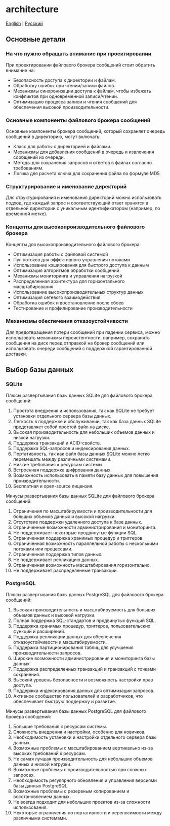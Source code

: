 # architecture

[English](architecture.md) | [Русский](architecture.ru.md)

## Основные детали

### На что нужно обращать внимание при проектировании 

При проектировании файлового брокера сообщений стоит обратить внимание на:
- Безопасность доступа к директории и файлам.
- Обработку ошибок при чтении/записи файлов.
- Механизмы синхронизации доступа к файлам, чтобы избежать конфликтов при одновременной записи/чтении.
- Оптимизацию процесса записи и чтения сообщений для обеспечения высокой производительности.

### Основные компоненты файлового брокера сообщений

Основные компоненты брокера сообщений, который сохраняет очередь сообщений в директорию, могут включать:
- Класс для работы с директорией и файлами.
- Механизмы для добавления сообщений в очередь и извлечения сообщений из очереди.
- Методы для сохранения запросов и ответов в файлах согласно требованиям.
- Логика для расчета ключа для сохранения файла по формуле MD5.

### Структурирование и именование директорий

Для структурирования и именования директорий можно использовать подход, где каждый запрос и соответствующий ответ хранятся в отдельной директории с уникальным идентификатором (например, по временной метке).

### Концепты для высокопроизводительного файлового брокера

Концепты для высокопроизводительного файлового брокера:
- Оптимизация работы с файловой системой
- Пул потоков для эффективного управления потоками
- Использование кэширования для быстрого доступа к данным
- Оптимизация алгоритмов обработки сообщений
- Механизмы мониторинга и управления нагрузкой
- Распределенная архитектура для горизонтального масштабирования
- Использование высокопроизводительных структур данных
- Оптимизация сетевого взаимодействия
- Обработка ошибок и восстановление после сбоев
- Тестирование и профилирование производительности

### Механизмы обеспечения отказоустойчивости 

Для предотвращения потери сообщений при падении сервиса, можно использовать механизмы персистентности, например, сохранять сообщения на диск перед отправкой на брокер сообщений или использовать очереди сообщений с поддержкой гарантированной доставки.

## Выбор базы данных 

### SQLite

Плюсы развертывания базы данных SQLite для файлового брокера сообщений:
1. Простота внедрения и использования, так как SQLite не требует установки отдельного сервера базы данных.
2. Легкость в поддержке и обслуживании, так как база данных SQLite представляет собой простой файл на диске.
3. Высокая производительность для небольших объемов данных и низкой нагрузки.
4. Поддержка транзакций и ACID-свойств.
5. Поддержка SQL-запросов и индексирования данных.
6. Портативность, так как файл базы данных SQLite можно легко перемещать между различными системами.
7. Низкие требования к ресурсам системы.
8. Встроенная поддержка шифрования данных.
9. Возможность использовать в памяти базу данных для повышения производительности.
10. Бесплатная и open-source лицензия.

Минусы развертывания базы данных SQLite для файлового брокера сообщений:
1. Ограничения по масштабируемости и производительности для больших объемов данных и высокой нагрузки.
2. Отсутствие поддержки удаленного доступа к базе данных.
3. Ограниченные возможности администрирования и мониторинга.
4. Не поддерживает некоторые продвинутые функции SQL.
5. Ограниченная поддержка хранимых процедур и триггеров.
6. Ограниченная возможность параллельной работы с несколькими потоками или процессами.
7. Ограниченная поддержка типов данных.
8. Не поддерживает репликацию данных.
9. Ограниченная возможность масштабирования горизонтально.
10. Не поддерживает распределенные транзакции.

### PostgreSQL

Плюсы развертывания базы данных PostgreSQL для файлового брокера сообщений:
1. Высокая производительность и масштабируемость для больших объемов данных и высокой нагрузки.
2. Полная поддержка SQL-стандартов и продвинутых функций SQL.
3. Поддержка хранимых процедур, триггеров, пользовательских функций и расширений.
4. Поддержка репликации данных для обеспечения отказоустойчивости и масштабируемости.
5. Поддержка партиционирования таблиц для улучшения производительности запросов.
6. Широкие возможности администрирования и мониторинга базы данных.
7. Поддержка распределенных транзакций и транзакций с точками сохранения.
8. Высокий уровень безопасности и возможность настройки прав доступа.
9. Поддержка индексирования данных для оптимизации запросов.
10. Активное сообщество пользователей и разработчиков, что обеспечивает быструю поддержку и развитие.

Минусы развертывания базы данных PostgreSQL для файлового брокера сообщений:
1. Большие требования к ресурсам системы.
2. Сложность внедрения и настройки, особенно для новичков.
3. Необходимость установки и настройки отдельного сервера базы данных.
4. Возможные проблемы с масштабированием вертикально из-за высоких требований к ресурсам.
5. Не самая лучшая производительность для небольших объемов данных и низкой нагрузки.
6. Возможные проблемы с производительностью при сложных запросах.
7. Необходимость регулярного обновления и управления версиями базы данных PostgreSQL.
8. Возможные проблемы с резервным копированием и восстановлением данных.
9. Не всегда подходит для небольших проектов из-за сложности использования.
10. Некоторые ограничения по портативности и переносимости между различными системами.
